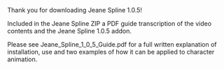 Thank you for downloading Jeane Spline 1.0.5!

Included in the Jeane Spline ZIP a PDF guide transcription of the video contents and the Jeane Spline 1.0.5 addon.

Please see Jeane_Spline_1_0_5_Guide.pdf for a full written explanation of installation, use and two examples of how it can be applied to character animation.

